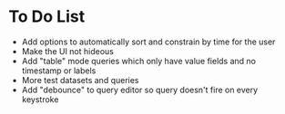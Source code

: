 # To Do List

* Add options to automatically sort and constrain by time for the user
* Make the UI not hideous
* Add "table" mode queries which only have value fields and no timestamp or labels
* More test datasets and queries
* Add "debounce" to query editor so query doesn't fire on every keystroke
